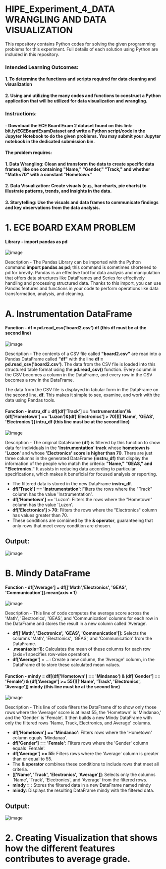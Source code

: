 # HIPE_Experiment_4_DATA WRANGLING AND DATA VISUALIZATION

This repository contains Python codes for solving the given programming problems for this experiment. Full details of each solution using Python are included in this repository.

### Intended Learning Outcomes:
#### 1. To determine the functions and scripts required for data cleaning and visualization
#### 2. Using and utilizing the many codes and functions to construct a Python application that will be utilized for data visualization and wrangling.

### Instructions: 
#### - Download the ECE Board Exam 2 dataset found on this link: bit.ly/ECEBoardExamDataset and write a Python script/code in the Jupyter Notebook to do the given problems. You may submit your Jupyter notebook in the dedicated submission bin.
 
#### The problem requires: 
#### 1. Data Wrangling: Clean and transform the data to create specific data frames, like one containing "Name," "Gender," "Track," and whether "Math<70" with a constant "Hometown."

#### 2. Data Visualization: Create visuals (e.g., bar charts, pie charts) to illustrate patterns, trends, and insights in the data.

#### 3. Storytelling: Use the visuals and data frames to communicate findings and key observations from the data analysis. 

# 1. ECE BOARD EXAM PROBLEM
#### Library - import pandas as pd 

![image](https://github.com/user-attachments/assets/e64f5883-9f49-4d9a-8145-64aaded82949)


Description - The Pandas Library can be imported with the Python command **import pandas as pd**; this command is sometimes shortened to pd for brevity. Pandas is an effective tool for data analysis and manipulation that offers data structures like DataFrames and Series for effectively handling and processing structured data. Thanks to this import, you can use Pandas features and functions in your code to perform operations like data transformation, analysis, and cleaning.

# A. Instrumentation DataFrame 
#### Function - df = pd.read_csv('board2.csv') df (this df must be at the second line) 

![image](https://github.com/user-attachments/assets/a01bd2a8-6832-4e27-a34f-24f40d27ad83)

Description - The contents of a CSV file called **"board2.csv"** are read into a Pandas DataFrame called **"df"** with the line **df = pd.read_csv('board2.csv')**. The data from the CSV file is loaded into this structured table format using the **pd.read_csv()** function. Every column in the CSV becomes a column in the DataFrame, and every row in the CSV becomes a row in the DataFrame.

The data from the CSV file is displayed in tabular form in the DataFrame on the second line, **df**. This makes it simple to see, examine, and work with the data using Pandas tools.

#### Function - instru_df = df[(df['Track'] == 'Instrumentation')&(df['Hometown'] == 'Luzon')&(df['Electronics'] > 70)][['Name', 'GEAS', 'Electronics']] intru_df (this line must be at the second line) 

![image](https://github.com/user-attachments/assets/80f328b6-2df3-425e-9040-2544e7483d58)

Description - The original DataFrame **(df)** is filtered by this function to show data for individuals in the ****'Instrumentation'** track** whose **hometown is 'Luzon'** and whose **'Electronics' score is higher than 70**. There are just three columns in the generated DataFrame **(instru_df)** that display the information of the people who match the criteria: **"Name," "GEAS," and "Electronics."** It assists in reducing data according to particular specifications, which makes it beneficial for focused analysis or reporting.

- The filtered data is stored in the new DataFrame **instru_df**.
-  **df['Track'] == 'Instrumentation'**: Filters the rows where the "Track" column has the value 'Instrumentation'.
-  **df['Hometown']** == 'Luzon': Filters the rows where the "Hometown" column has the value 'Luzon'.
-  **df['Electronics'] > 70**: Filters the rows where the "Electronics" column has values greater than 70.
-  These conditions are combined by the **& operator**, guaranteeing that only rows that meet every condition are chosen.
## Output:
![image](https://github.com/user-attachments/assets/0ab76204-7897-4d46-864b-adde36e0c5ac)

# B. Mindy DataFrame 
#### Function - df['Average'] = df[['Math','Electronics', 'GEAS', 'Communication']].mean(axis = 1)

![image](https://github.com/user-attachments/assets/9526906c-3cd4-4793-8cec-cc3e2455b40c)

Description - This line of code computes the average score across the 'Math', 'Electronics', 'GEAS', and 'Communication' columns for each row in the DataFrame and stores the result in a new column called 'Average'. 

- **df[['Math', 'Electronics', 'GEAS', 'Communication']]:** Selects the columns 'Math', 'Electronics', 'GEAS', and 'Communication' from the DataFrame.
- **.mean(axis=1):** Calculates the mean of these columns for each row (axis=1 specifies row-wise operation).
- **df['Average']** = ...: Create a new column, the 'Average' column, in the DataFrame df to store these calculated mean values.

#### Function - mindy = df[(df['Hometown'] == 'Mindanao') & (df['Gender'] == 'Female') & (df['Average'] >= 55)][['Name', 'Track', 'Electronics', 'Average']] mindy (this line must be at the second line)

![image](https://github.com/user-attachments/assets/59c658bd-5f15-4bf7-a0a1-6a7e79e2015f)

Description - This line of code filters the DataFrame df to show only those rows where the 'Average' score is at least 55, the 'Hometown' is 'Mindanao,' and the 'Gender' is 'Female'. It then builds a new Mindy DataFrame with only the filtered rows 'Name, Track, Electronics, and Average' columns.

- **df['Hometown']** **== 'Mindanao'**: Filters rows where the 'Hometown' column equals 'Mindanao'.
- **df['Gender']** **== 'Female'**: Filters rows where the 'Gender' column equals 'Female'.
- **df['Average'] >= 55**: Filters rows where the 'Average' column is greater than or equal to 55.
- The **& operator** combines these conditions to include rows that meet all criteria.
- **[['Name', 'Track', 'Electronics', 'Average']]**: Selects only the columns 'Name', 'Track', 'Electronics', and 'Average' from the filtered rows.
- **mindy =** : Stores the filtered data in a new DataFrame named mindy
- **mindy**: Displays the resulting DataFrame mindy with the filtered data.
## Output: 
![image](https://github.com/user-attachments/assets/99b40f8e-fbee-4063-8ea9-b98cd0000868)

# 2. Creating Visualization that shows how the different features contributes to average grade.


















